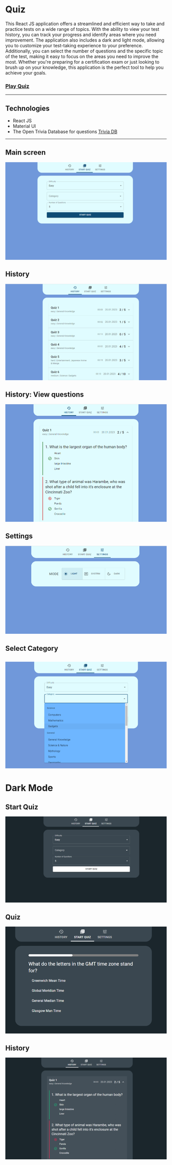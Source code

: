 # Quiz

This React JS application offers a streamlined and efficient way to take and practice tests on a wide range of topics. 
With the ability to view your test history, you can track your progress and identify areas where you need improvement. 
The application also includes a dark and light mode, allowing you to customize your test-taking experience to your preference. 
Additionally, you can select the number of questions and the specific topic of the test, making it easy to focus on the areas you need to improve the most. 
Whether you're preparing for a certification exam or just looking to brush up on your knowledge, this application is the perfect tool to help you achieve your goals.  

### <a href="" target="_blank">Play Quiz</a>

---
## Technologies  
- React JS  
- Material UI
- The Open Trivia Database for questions <a href="https://opentdb.com" target="_blank">Trivia DB</a>
---

## Main screen
![Main_Screen](images/Main_Screen.png)
## History
![History](images/History.png)
## History: View questions
![History_View](images/History_View.png)
## Settings
![Settings](images/Settings.png)
## Select Category
![Select_Category](images/Select_Category.png)
---
# Dark Mode

## Start Quiz
![Меню](images/Dark_Mode.png)
## Quiz
![Меню](images/Quiz_Dark.png)
## History
![Меню](images/History_Dark.png)
